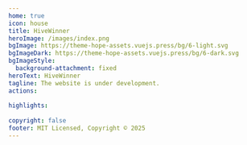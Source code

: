 ```yaml
---
home: true
icon: house
title: HiveWinner
heroImage: /images/index.png
bgImage: https://theme-hope-assets.vuejs.press/bg/6-light.svg
bgImageDark: https://theme-hope-assets.vuejs.press/bg/6-dark.svg
bgImageStyle:
  background-attachment: fixed
heroText: HiveWinner
tagline: The website is under development. 
actions:
 
highlights:
 
copyright: false
footer: MIT Licensed, Copyright © 2025
---
```




